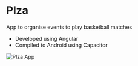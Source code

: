 # Plza
<p>App to organise events to play basketball matches</p>
<ul>
<li>Developed using Angular </li>
<li>Compiled to Android using Capacitor</li>
</ul>

![Plza App](./plza_demo-x3.gif)